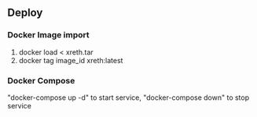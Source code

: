 ## Deploy

### Docker Image import

1. docker load < xreth.tar
2. docker tag image_id xreth:latest

### Docker Compose

"docker-compose up -d" to start service, "docker-compose down" to stop service 